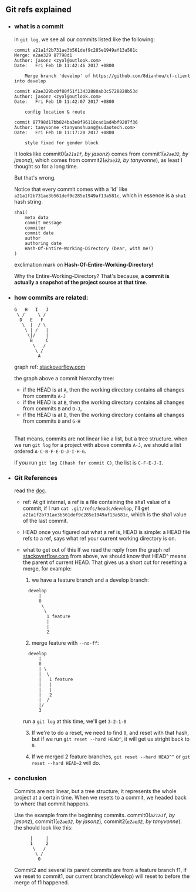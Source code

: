 
## Git refs explained

  - ### what is a commit

    in `git log`, we see all our commits listed like the following:

    ```
    commit a21a1f2b731ae3b561def9c285e1949af13a581c
    Merge: e2ae329 87798d1
    Author: jasonz <zyol@outlook.com>
    Date:   Fri Feb 10 11:42:46 2017 +0800

        Merge branch 'develop' of https://github.com/8dianhou/cf-client into develop

    commit e2ae329bc0f80f51f13432880ab3c5728828b53d
    Author: jasonz <zyol@outlook.com>
    Date:   Fri Feb 10 11:42:07 2017 +0800

        config location & route

    commit 87798d17bb024ba3e8f96118cad1ad4bf9207f36
    Author: tanyvonne <tanyunshuang@sudaotech.com>
    Date:   Fri Feb 10 11:17:20 2017 +0800

        style fixed for gender block
    ```
    It looks like commit0(_`a21a1f`, by jasonz_) comes from commit1(_`e2ae32`, by jasonz_), which comes from  commit2(_`e2ae32`, by tanyvonne_), as least I thought so for a long time.<br>

    But that's wrong.

    Notice that every commit comes with a 'id' like `a21a1f2b731ae3b561def9c285e1949af13a581c`, which in essence is a `sha1` hash string.
    ```
    sha1(
        meta data
        commit message
        commiter
        commit date
        author
        authoring date
        Hash-Of-Entire-Working-Directory (bear, with me!)
    )
    ```
    exclimation mark on **Hash-Of-Entire-Working-Directory!**

    Why the Entire-Working-Directory? That's because, **a commit is actually a snapshot of the project source at that time**.

  - ### how commits are related:
    ```
    G   H   I   J
     \ /     \ /
      D   E   F
       \  |  / \
        \ | /   |
         \|/    |
          B     C
           \   /
            \ /
             A
    ```
    graph ref: [stackoverflow.com](http://stackoverflow.com/questions/2221658/whats-the-difference-between-head-and-head-in-git)

    the graph above a commit hierarchy tree: <br>

      - if the HEAD is at `A`, then the working directory contains all changes from commits `A-J`
      - if the HEAD is at `B`, then the working directory contains all changes from commits `B` and `D-J`,
      - if the HEAD is at `D`, then the working directory contains all changes from commits `D` and `G-H`

    <br> That means, commits are not linear like a list, but a tree structure.
    when we run `git log` for a project with above commits `A-J`, we should a list ordered `A-C-B-F-E-D-J-I-H-G`.

    if you run `git log C(hash for commit C)`, the list is `C-F-E-J-I`.

  - ### Git References
    read the [doc](https://git-scm.com/book/en/v2/Git-Internals-Git-References).
    - ref:
      At git internal, a ref is a file containing the sha1 value of a commit, if I run `cat .git/refs/heads/develop`, I'll get `a21a1f2b731ae3b561def9c285e1949af13a581c`, which is the sha1 value of the last commit.

    - HEAD
      once you figured out what a ref is, HEAD is simple: a HEAD file refs to a ref, says what ref your current working directory is on.

    - what to get out of this
      If we read the reply from the graph ref [stackoverflow.com](http://stackoverflow.com/questions/2221658/whats-the-difference-between-head-and-head-in-git) from above, we should know that HEAD^ means the parent of current HEAD. That gives us a short cut for resetting a merge, for example:
      1. we have a feature branch and a develop branch:
      ```
        develop
            |     
            0     
             \   
              \
               1 feature
               |
               |
               2
      ```
      2. merge feature with `--no-ff`:

      ```
        develop
            |     
            0     
            | \   
            |  \
            |   1 feature
            |   |
            |   |
            |   2
            |  /
            |/
            3
      ```
      run a `git log` at this time, we'll get `3-2-1-0`

      3. If we're to do a reset, we need to find `0`, and reset with that hash, but if we run `git reset --hard HEAD^`, it will get us stright back to `0`.

      4. If we merged 2 feature branches, `git reset --hard HEAD^^` or `git reset --hard HEAD~2` will do.


  - ### conclusion
    Commits are not linear, but a tree structure, it represents the whole project at a certain time. When we resets to a commit, we headed back to where that commit happens.

    Use the example from the beginning commits. commit0(_`a21a1f`, by jasonz_), commit1(_`e2ae32`, by jasonz_), commit2(_`e2ae32`, by tanyvonne_). the should look like this:
    ```
          |     |
          1     2
           \   /
            \ /
             0
    ```
    Commit2 and several its parent commits are from a feature branch f1, if we reset to commit1, our current branch(develop) will reset to before the merge of f1 happened.
